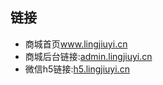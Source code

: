 <h2>链接</h2>
<ul>
<li>商城首页<a href="www.lingjiuyi.cn" target="_blank">www.lingjiuyi.cn</a></li>
<li>商城后台链接:<a href="admin.lingjiuyi.cn"  target="_blank">admin.lingjiuyi.cn</a></li>
<li>微信h5链接:<a href="h5.lingjiuyi.cn"  target="_blank">h5.lingjiuyi.cn</a></li>
</ul>
